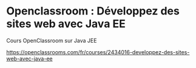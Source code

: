 # Openclassroom : Développez des sites web avec Java EE

Cours OpenClassroom sur Java JEE

https://openclassrooms.com/fr/courses/2434016-developpez-des-sites-web-avec-java-ee
